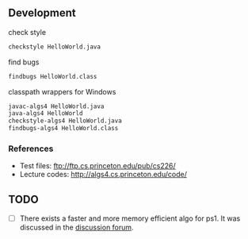## Development
check style
```sh
checkstyle HelloWorld.java
```

find bugs
```sh
findbugs HelloWorld.class
```

classpath wrappers for Windows
```sh
javac-algs4 HelloWorld.java
java-algs4 HelloWorld
checkstyle-algs4 HelloWorld.java
findbugs-algs4 HelloWorld.class
```

### References
* Test files: ftp://ftp.cs.princeton.edu/pub/cs226/
* Lecture codes: http://algs4.cs.princeton.edu/code/

## TODO
* [ ] There exists a faster and more memory efficient algo for ps1. It was discussed in the [discussion forum].

[discussion forum]: https://class.coursera.org/algs4partI-004/forum/thread?thread_id=150

